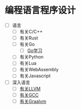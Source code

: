 # 编程语言程序设计

- [ ] 语言
  - [ ] 有关C/C++
  - [ ] 有关Rust
  - [ ] 有关Go
    - [ ] [Go学习](Go/README.md)
  - [ ] 有关Python
  - [ ] 有关Lua
  - [ ] 有关WebAssembly
  - [ ] 有关Javascript
- [ ] 深入语言
  - [ ] [有关LLVM](./有关LLVM.md)
  - [ ] [有关GCC](GCC/README.md)
  - [ ] [有关Graalvm](./有关Graalvm.md)
